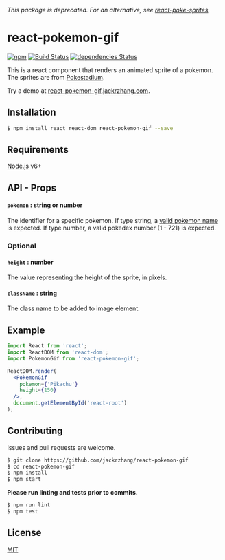 *This package is deprecated. For an alternative, see [react-poke-sprites](https://github.com/anshumanv/react-poke-sprites).*

# react-pokemon-gif
[![npm](https://img.shields.io/npm/v/react-pokemon-gif.svg)](https://www.npmjs.com/package/react-pokemon-gif)
[![Build Status](https://travis-ci.org/jackrzhang/react-pokemon-gif.svg?branch=master)](https://travis-ci.org/jackrzhang/react-pokemon-gif)
[![dependencies Status](https://david-dm.org/jackrzhang/react-pokemon-gif/status.svg)](https://david-dm.org/jackrzhang/react-pokemon-gif)

This is a react component that renders an animated sprite of a pokemon. The sprites are from [Pokestadium](http://www.pokestadium.com/tools/sprites).

Try a demo at [react-pokemon-gif.jackrzhang.com](http://react-pokemon-gif.jackrzhang.com).

## Installation
```sh
$ npm install react react-dom react-pokemon-gif --save
```

## Requirements
[Node.js](https://nodejs.org) v6+

## API - Props
#### `pokemon` : string or number
The identifier for a specific pokemon. If type string, a [valid pokemon name](http://www.pokemon.com/us/pokedex/) is expected. If type number, a valid pokedex number (1 - 721) is expected.

### Optional
#### `height` : number
The value representing the height of the sprite, in pixels.

#### `className` : string
The class name to be added to image element.

## Example
```jsx
import React from 'react';
import ReactDOM from 'react-dom';
import PokemonGif from 'react-pokemon-gif';

ReactDOM.render(
  <PokemonGif 
    pokemon={'Pikachu'}
    height={150}
  />,
  document.getElementById('react-root')
);

```

## Contributing
Issues and pull requests are welcome.
```sh
$ git clone https://github.com/jackrzhang/react-pokemon-gif
$ cd react-pokemon-gif
$ npm install
$ npm start
```

**Please run linting and tests prior to commits.**
```sh
$ npm run lint
$ npm test
```

## License
[MIT](https://github.com/jackrzhang/react-pokemon-gif/blob/master/LICENSE)
